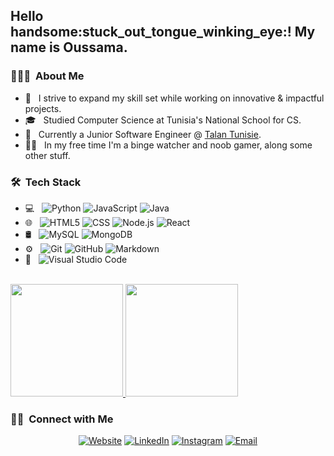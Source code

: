 <h2> Hello handsome:stuck_out_tongue_winking_eye:! My name is Oussama.</h2>

<h3> 👨🏻‍💻 &nbsp;About Me </h3>

- 🎯 &nbsp; I strive to expand my skill set while working on innovative & impactful projects.
- 🎓 &nbsp; Studied Computer Science at Tunisia's National School for CS.
- 💼 &nbsp; Currently a Junior Software Engineer @ [Talan Tunisie](https://tn.talan.com/).
- 🤸‍♂️ &nbsp; In my free time I'm a binge watcher and noob gamer, along some other stuff.

<h3> 🛠 &nbsp;Tech Stack</h3>

- 💻 &nbsp;
  ![Python](https://img.shields.io/badge/-Python-333333?style=flat&logo=python)
  ![JavaScript](https://img.shields.io/badge/-JavaScript-333333?style=flat&logo=javascript)
  ![Java](https://img.shields.io/badge/Java-ED8B00?style=for-the-badge&logo=java&logoColor=white)
- 🌐 &nbsp;
  ![HTML5](https://img.shields.io/badge/-HTML5-333333?style=flat&logo=HTML5)
  ![CSS](https://img.shields.io/badge/-CSS-333333?style=flat&logo=CSS3&logoColor=1572B6)
  ![Node.js](https://img.shields.io/badge/-Node.js-333333?style=flat&logo=node.js)
  ![React](https://img.shields.io/badge/-React-333333?style=flat&logo=react)
- 🛢 &nbsp;
  ![MySQL](https://img.shields.io/badge/-MySQL-333333?style=flat&logo=mysql)
  ![MongoDB](https://img.shields.io/badge/-MongoDB-333333?style=flat&logo=mongodb)
- ⚙️ &nbsp;
  ![Git](https://img.shields.io/badge/-Git-333333?style=flat&logo=git)
  ![GitHub](https://img.shields.io/badge/-GitHub-333333?style=flat&logo=github)
  ![Markdown](https://img.shields.io/badge/-Markdown-333333?style=flat&logo=markdown)
- 🔧 &nbsp;
  ![Visual Studio Code](https://img.shields.io/badge/-Visual%20Studio%20Code-333333?style=flat&logo=visual-studio-code&logoColor=007ACC)
  
<br/>

<a href="https://github.com/oussama-aouini">
  <img height="180em" src="https://github-readme-stats.vercel.app/api?username=oussama-aouini&theme=buefy&show_icons=true" />
  <img height="180em" src="https://github-readme-stats.vercel.app/api/top-langs/?username=oussama-aouini&theme=buefy&layout=compact" />
</a>

<br/>

<h3> 🤝🏻 &nbsp;Connect with Me </h3>

<p align="center">
<a href="http://aouiniou.me/"><img alt="Website" src="https://img.shields.io/badge/Website-aouiniou.me-blue?style=flat-square&logo=google-chrome"></a>
<a href="https://www.linkedin.com/in/oussama-aouini/"><img alt="LinkedIn" src="https://img.shields.io/badge/LinkedIn-Oussama%20Aouini-blue?style=flat-square&logo=linkedin"></a>
<a href="https://twitter.com/oussama_aouini_"><img alt="Instagram" src="https://img.shields.io/badge/Twitter-oussama_aouini_-blue?style=flat-square&logo=twitter"></a>
<a href="mailto:oussama.aouini@yahoo.com"><img alt="Email" src="https://img.shields.io/badge/Email-oussama.aouini@yahoo.com-blue?style=flat-square&logo=gmail"></a>
</p>
